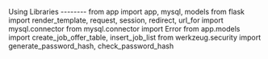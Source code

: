 Using Libraries --------
from app import app, mysql, models
from flask import render_template, request, session, redirect, url_for
import mysql.connector
from mysql.connector import Error
from app.models import create_job_offer_table, insert_job_list
from werkzeug.security import generate_password_hash, check_password_hash

